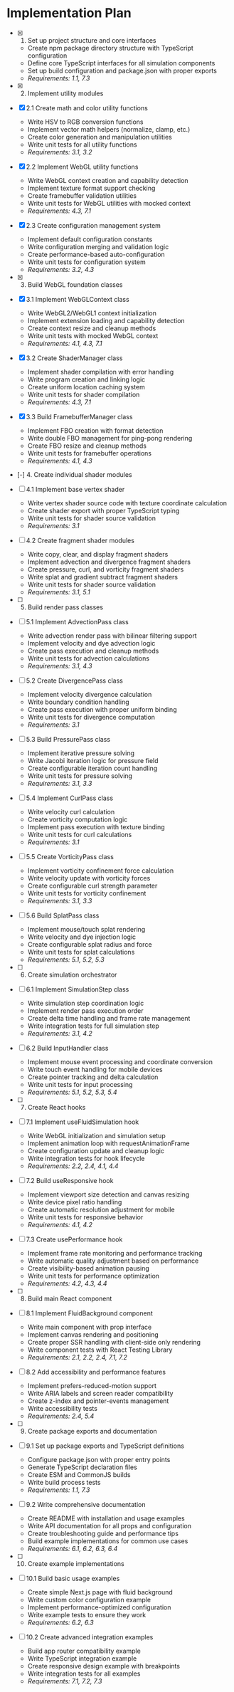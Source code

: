 # Implementation Plan

- [x] 1. Set up project structure and core interfaces
  - Create npm package directory structure with TypeScript configuration
  - Define core TypeScript interfaces for all simulation components
  - Set up build configuration and package.json with proper exports
  - _Requirements: 1.1, 7.3_

- [x] 2. Implement utility modules
- [x] 2.1 Create math and color utility functions
  - Write HSV to RGB conversion functions
  - Implement vector math helpers (normalize, clamp, etc.)
  - Create color generation and manipulation utilities
  - Write unit tests for all utility functions
  - _Requirements: 3.1, 3.2_

- [x] 2.2 Implement WebGL utility functions
  - Write WebGL context creation and capability detection
  - Implement texture format support checking
  - Create framebuffer validation utilities
  - Write unit tests for WebGL utilities with mocked context
  - _Requirements: 4.3, 7.1_

- [x] 2.3 Create configuration management system
  - Implement default configuration constants
  - Write configuration merging and validation logic
  - Create performance-based auto-configuration
  - Write unit tests for configuration system
  - _Requirements: 3.2, 4.3_

- [x] 3. Build WebGL foundation classes
- [x] 3.1 Implement WebGLContext class
  - Write WebGL2/WebGL1 context initialization
  - Implement extension loading and capability detection
  - Create context resize and cleanup methods
  - Write unit tests with mocked WebGL context
  - _Requirements: 4.1, 4.3, 7.1_

- [x] 3.2 Create ShaderManager class
  - Implement shader compilation with error handling
  - Write program creation and linking logic
  - Create uniform location caching system
  - Write unit tests for shader compilation
  - _Requirements: 4.3, 7.1_

- [x] 3.3 Build FramebufferManager class
  - Implement FBO creation with format detection
  - Write double FBO management for ping-pong rendering
  - Create FBO resize and cleanup methods
  - Write unit tests for framebuffer operations
  - _Requirements: 4.1, 4.3_

- [-] 4. Create individual shader modules
- [ ] 4.1 Implement base vertex shader
  - Write vertex shader source code with texture coordinate calculation
  - Create shader export with proper TypeScript typing
  - Write unit tests for shader source validation
  - _Requirements: 3.1_

- [ ] 4.2 Create fragment shader modules
  - Write copy, clear, and display fragment shaders
  - Implement advection and divergence fragment shaders
  - Create pressure, curl, and vorticity fragment shaders
  - Write splat and gradient subtract fragment shaders
  - Write unit tests for shader source validation
  - _Requirements: 3.1, 5.1_

- [ ] 5. Build render pass classes
- [ ] 5.1 Implement AdvectionPass class
  - Write advection render pass with bilinear filtering support
  - Implement velocity and dye advection logic
  - Create pass execution and cleanup methods
  - Write unit tests for advection calculations
  - _Requirements: 3.1, 4.3_

- [ ] 5.2 Create DivergencePass class
  - Implement velocity divergence calculation
  - Write boundary condition handling
  - Create pass execution with proper uniform binding
  - Write unit tests for divergence computation
  - _Requirements: 3.1_

- [ ] 5.3 Build PressurePass class
  - Implement iterative pressure solving
  - Write Jacobi iteration logic for pressure field
  - Create configurable iteration count handling
  - Write unit tests for pressure solving
  - _Requirements: 3.1, 3.3_

- [ ] 5.4 Implement CurlPass class
  - Write velocity curl calculation
  - Create vorticity computation logic
  - Implement pass execution with texture binding
  - Write unit tests for curl calculations
  - _Requirements: 3.1_

- [ ] 5.5 Create VorticityPass class
  - Implement vorticity confinement force calculation
  - Write velocity update with vorticity forces
  - Create configurable curl strength parameter
  - Write unit tests for vorticity confinement
  - _Requirements: 3.1, 3.3_

- [ ] 5.6 Build SplatPass class
  - Implement mouse/touch splat rendering
  - Write velocity and dye injection logic
  - Create configurable splat radius and force
  - Write unit tests for splat calculations
  - _Requirements: 5.1, 5.2, 5.3_

- [ ] 6. Create simulation orchestrator
- [ ] 6.1 Implement SimulationStep class
  - Write simulation step coordination logic
  - Implement render pass execution order
  - Create delta time handling and frame rate management
  - Write integration tests for full simulation step
  - _Requirements: 3.1, 4.2_

- [ ] 6.2 Build InputHandler class
  - Implement mouse event processing and coordinate conversion
  - Write touch event handling for mobile devices
  - Create pointer tracking and delta calculation
  - Write unit tests for input processing
  - _Requirements: 5.1, 5.2, 5.3, 5.4_

- [ ] 7. Create React hooks
- [ ] 7.1 Implement useFluidSimulation hook
  - Write WebGL initialization and simulation setup
  - Implement animation loop with requestAnimationFrame
  - Create configuration update and cleanup logic
  - Write integration tests for hook lifecycle
  - _Requirements: 2.2, 2.4, 4.1, 4.4_

- [ ] 7.2 Build useResponsive hook
  - Implement viewport size detection and canvas resizing
  - Write device pixel ratio handling
  - Create automatic resolution adjustment for mobile
  - Write unit tests for responsive behavior
  - _Requirements: 4.1, 4.2_

- [ ] 7.3 Create usePerformance hook
  - Implement frame rate monitoring and performance tracking
  - Write automatic quality adjustment based on performance
  - Create visibility-based animation pausing
  - Write unit tests for performance optimization
  - _Requirements: 4.2, 4.3, 4.4_

- [ ] 8. Build main React component
- [ ] 8.1 Implement FluidBackground component
  - Write main component with prop interface
  - Implement canvas rendering and positioning
  - Create proper SSR handling with client-side only rendering
  - Write component tests with React Testing Library
  - _Requirements: 2.1, 2.2, 2.4, 7.1, 7.2_

- [ ] 8.2 Add accessibility and performance features
  - Implement prefers-reduced-motion support
  - Write ARIA labels and screen reader compatibility
  - Create z-index and pointer-events management
  - Write accessibility tests
  - _Requirements: 2.4, 5.4_

- [ ] 9. Create package exports and documentation
- [ ] 9.1 Set up package exports and TypeScript definitions
  - Configure package.json with proper entry points
  - Generate TypeScript declaration files
  - Create ESM and CommonJS builds
  - Write build process tests
  - _Requirements: 1.1, 7.3_

- [ ] 9.2 Write comprehensive documentation
  - Create README with installation and usage examples
  - Write API documentation for all props and configuration
  - Create troubleshooting guide and performance tips
  - Build example implementations for common use cases
  - _Requirements: 6.1, 6.2, 6.3, 6.4_

- [ ] 10. Create example implementations
- [ ] 10.1 Build basic usage examples
  - Create simple Next.js page with fluid background
  - Write custom color configuration example
  - Implement performance-optimized configuration
  - Write example tests to ensure they work
  - _Requirements: 6.2, 6.3_

- [ ] 10.2 Create advanced integration examples
  - Build app router compatibility example
  - Write TypeScript integration example
  - Create responsive design example with breakpoints
  - Write integration tests for all examples
  - _Requirements: 7.1, 7.2, 7.3_